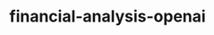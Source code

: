 <!-- 
This README file is part of the financial-analysis-openai project.
Ensure that the file ends with a single newline character to comply with MD047/single-trailing-newline rule.
-->
# financial-analysis-openai
